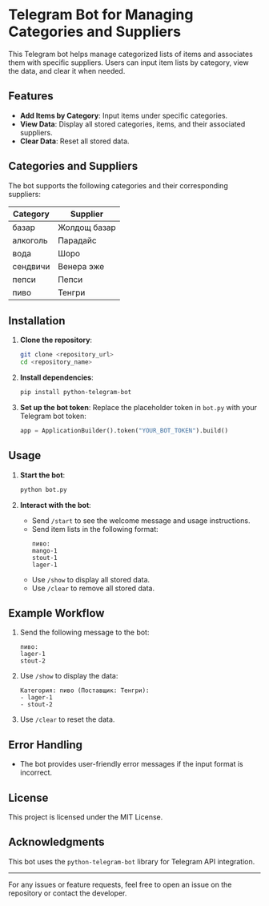 # Telegram Bot for Managing Categories and Suppliers

This Telegram bot helps manage categorized lists of items and associates them with specific suppliers. Users can input item lists by category, view the data, and clear it when needed.

## Features
- **Add Items by Category**: Input items under specific categories.
- **View Data**: Display all stored categories, items, and their associated suppliers.
- **Clear Data**: Reset all stored data.

## Categories and Suppliers
The bot supports the following categories and their corresponding suppliers:

| Category   | Supplier          |
|------------|-------------------|
| базар      | Жолдощ базар      |
| алкоголь   | Парадайс          |
| вода       | Шоро              |
| сендвичи   | Венера эже        |
| пепси      | Пепси             |
| пиво       | Тенгри            |

## Installation
1. **Clone the repository**:
   ```bash
   git clone <repository_url>
   cd <repository_name>
   ```

2. **Install dependencies**:
   ```bash
   pip install python-telegram-bot
   ```

3. **Set up the bot token**:
   Replace the placeholder token in `bot.py` with your Telegram bot token:
   ```python
   app = ApplicationBuilder().token("YOUR_BOT_TOKEN").build()
   ```

## Usage
1. **Start the bot**:
   ```bash
   python bot.py
   ```

2. **Interact with the bot**:
   - Send `/start` to see the welcome message and usage instructions.
   - Send item lists in the following format:
     ```
     пиво:
     mango-1
     stout-1
     lager-1
     ```
   - Use `/show` to display all stored data.
   - Use `/clear` to remove all stored data.

## Example Workflow
1. Send the following message to the bot:
   ```
   пиво:
   lager-1
   stout-2
   ```
2. Use `/show` to display the data:
   ```
   Категория: пиво (Поставщик: Тенгри):
   - lager-1
   - stout-2
   ```
3. Use `/clear` to reset the data.

## Error Handling
- The bot provides user-friendly error messages if the input format is incorrect.

## License
This project is licensed under the MIT License.

## Acknowledgments
This bot uses the `python-telegram-bot` library for Telegram API integration.

---
For any issues or feature requests, feel free to open an issue on the repository or contact the developer.

